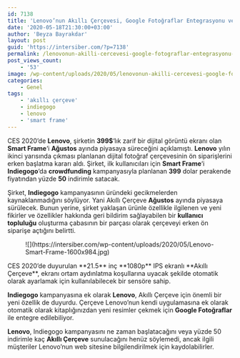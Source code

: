 ```yaml
---
id: 7138
title: 'Lenovo’nun Akıllı Çerçevesi, Google Fotoğraflar Entegrasyonu ve İndirimli Indiegogo Lansmanı Sunuyor'
date: '2020-05-18T21:30:00+03:00'
author: 'Beyza Bayrakdar'
layout: post
guid: 'https://intersiber.com/?p=7138'
permalink: /lenovonun-akilli-cercevesi-google-fotograflar-entegrasyonu-ve-indirimli-indiegogo-lansmani-sunuyor/
post_views_count:
    - '53'
image: /wp-content/uploads/2020/05/lenovonun-akilli-cercevesi-google-fotograflar-entegrasyonu-ve-indirimli-indiegogo-lansmani-sunuyor.jpeg
categories:
    - Genel
tags:
    - 'akıllı çerçeve'
    - indiegogo
    - lenovo
    - 'smart frame'
---
```


CES 2020’de **Lenovo**, şirketin **399$**‘lık zarif bir dijital görüntü ekranı olan **Smart Frame**‘i **Ağustos** ayında piyasaya süreceğini açıklamıştı. **Lenovo** yılın ikinci yarısında çıkması planlanan dijital fotoğraf çerçevesinin ön siparişlerini erken başlatma kararı aldı. Şirket, ilk kullanıcıları için **Smart Frame**‘i **Indiegogo**‘da **crowdfunding** kampanyasıyla planlanan **399** dolar perakende fiyatından yüzde **50** indirimle satacak.

Şirket, **Indiegogo** kampanyasının üründeki gecikmelerden kaynaklanmadığını söylüyor. Yani Akıllı Çerçeve **Ağustos** ayında piyasaya sürülecek. Bunun yerine, şirket yaklaşan ürünle özellikle ilgilenen ve yeni fikirler ve özellikler hakkında geri bildirim sağlayabilen bir **kullanıcı topluluğu** oluşturma çabasının bir parçası olarak çerçeveyi erken ön siparişe açtığını belirtti.

<figure class="wp-block-image size-large">![](https://intersiber.com/wp-content/uploads/2020/05/Lenovo-Smart-Frame-1600x984.jpg)</figure>CES 2020’de duyurulan **21.5** inç **1080p** IPS ekranlı **Akıllı Çerçeve**, ekranı ortam aydınlatma koşullarına uyacak şekilde otomatik olarak ayarlamak için kullanılabilecek bir sensöre sahip.

**Indiegogo** kampanyasına ek olarak **Lenovo**, Akıllı Çerçeve için önemli bir yeni özellik de duyurdu. Çerçeve Lenovo’nun kendi uygulamasına ek olarak otomatik olarak kitaplığınızdan yeni resimler çekmek için **Google Fotoğraflar** ile entegre edilebiliyor.

**Lenovo**, Indiegogo kampanyasını ne zaman başlatacağını veya yüzde 50 indirimle kaç **Akıllı Çerçeve** sunulacağını henüz söylemedi, ancak ilgili müşteriler Lenovo’nun web sitesine bilgilendirilmek için kaydolabilirler.